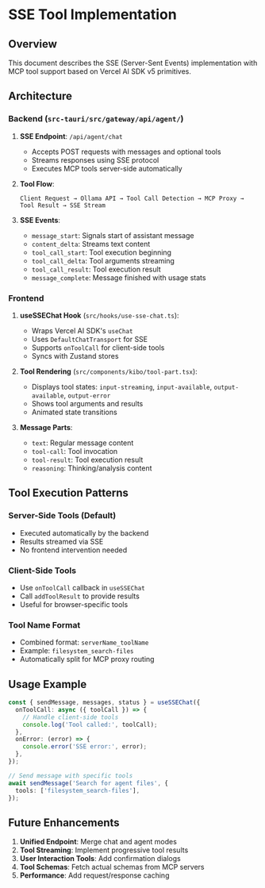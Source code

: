 # SSE Tool Implementation

## Overview

This document describes the SSE (Server-Sent Events) implementation with MCP tool support based on Vercel AI SDK v5 primitives.

## Architecture

### Backend (`src-tauri/src/gateway/api/agent/`)

1. **SSE Endpoint**: `/api/agent/chat`
   - Accepts POST requests with messages and optional tools
   - Streams responses using SSE protocol
   - Executes MCP tools server-side automatically

2. **Tool Flow**:

   ```
   Client Request → Ollama API → Tool Call Detection → MCP Proxy → Tool Result → SSE Stream
   ```

3. **SSE Events**:
   - `message_start`: Signals start of assistant message
   - `content_delta`: Streams text content
   - `tool_call_start`: Tool execution beginning
   - `tool_call_delta`: Tool arguments streaming
   - `tool_call_result`: Tool execution result
   - `message_complete`: Message finished with usage stats

### Frontend

1. **useSSEChat Hook** (`src/hooks/use-sse-chat.ts`):
   - Wraps Vercel AI SDK's `useChat`
   - Uses `DefaultChatTransport` for SSE
   - Supports `onToolCall` for client-side tools
   - Syncs with Zustand stores

2. **Tool Rendering** (`src/components/kibo/tool-part.tsx`):
   - Displays tool states: `input-streaming`, `input-available`, `output-available`, `output-error`
   - Shows tool arguments and results
   - Animated state transitions

3. **Message Parts**:
   - `text`: Regular message content
   - `tool-call`: Tool invocation
   - `tool-result`: Tool execution result
   - `reasoning`: Thinking/analysis content

## Tool Execution Patterns

### Server-Side Tools (Default)

- Executed automatically by the backend
- Results streamed via SSE
- No frontend intervention needed

### Client-Side Tools

- Use `onToolCall` callback in `useSSEChat`
- Call `addToolResult` to provide results
- Useful for browser-specific tools

### Tool Name Format

- Combined format: `serverName_toolName`
- Example: `filesystem_search-files`
- Automatically split for MCP proxy routing

## Usage Example

```typescript
const { sendMessage, messages, status } = useSSEChat({
  onToolCall: async ({ toolCall }) => {
    // Handle client-side tools
    console.log('Tool called:', toolCall);
  },
  onError: (error) => {
    console.error('SSE error:', error);
  },
});

// Send message with specific tools
await sendMessage('Search for agent files', {
  tools: ['filesystem_search-files'],
});
```

## Future Enhancements

1. **Unified Endpoint**: Merge chat and agent modes
2. **Tool Streaming**: Implement progressive tool results
3. **User Interaction Tools**: Add confirmation dialogs
4. **Tool Schemas**: Fetch actual schemas from MCP servers
5. **Performance**: Add request/response caching
